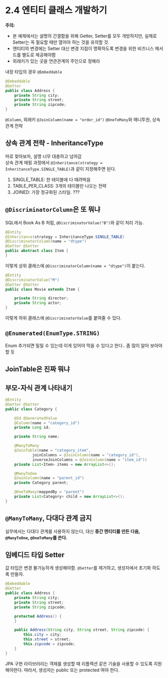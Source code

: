 # 2.4 엔티티 클래스 개발하기
**주의:** 
- 본 예제에서는 설명의 간결함을 위해 Getter, Setter를 모두 개방하지만, 실제로 Setter는 꼭 필요할 때만 열어야 하는 것을 유의할 것.
- 엔티티의 변경에는 Setter 대신 변경 지점이 명확하도록 변경을 위한 비즈니스 메서드를 별도로 제공해야함 
- 외래키가 있는 곳을 연관관계의 주인으로 정해라

내장 타입의 경우 `@Embeddable`
```java
@Embeddable
@Getter
public class Address {
    private String city;
    private String street;
    private String zipcode;
}
```

`@Column`, 외래키 `@JoinColumn(name = "order_id")`
`@OneToMany`와 매니투원, 상속관계 전략


## 상속 관계 전략 - InheritanceType
따로 찾아보자, 설명 너무 대충하고 넘어감 <br>
상속 관계 매핑 과정에서 `@Inheritance(strategy = InheritanceType.SINGLE_TABLE)`과 같이 지정해주면 된다.
1. SINGLE_TABLE: 한 테이블에 다 때려박음
2. TABLE_PER_CLASS: 3개의 테이블만 나오는 전략
3. JOINED: 가장 정규화된 스타일. ???

## `@DiscriminatorColumn`은 또 뭐냐
SQL에서 Book As B 처럼, `@DiscriminatorValue("B")`와 같이 처리 가능. 

```java
@Entity
@Inheritance(strategy = InheritanceType.SINGLE_TABLE)
@DiscriminatorColumn(name = "dtype")
@Getter @Setter
public abstract class Item {
}
```
이렇게 상위 클래스에 `@DiscriminatorColumn(name = "dtype")`이 붙는다.

```java
@Entity
@DiscriminatorValue("M")
@Getter @Setter
public class Movie extends Item {

    private String director;
    private String actor;
}
```
이렇게 하위 클래스에 `@DiscriminatorValue`를 붙여줄 수 있다.


## `@Enumerated(EnumType.STRING)`
Enum 추가되면 밀릴 수 있는데 이게 있어야 막을 수 있다고 한다..
좀 많이 알아 보아야 할 듯

## JoinTable은 진짜 뭐냐


## 부모-자식 관계 나타내기
```java
@Entity
@Getter @Setter
public class Category {

    @Id @GeneratedValue
    @Column(name = "category_id")
    private Long id;

    private String name;

    @ManyToMany
    @JoinTable(name = "category_item",
            joinColumns = @JoinColumn(name = "category_id"),
            inverseJoinColumns = @JoinColumn(name = "item_id"))
    private List<Item> items = new ArrayList<>();

    @ManyToOne
    @JoinColumn(name = "parent_id")
    private Category parent;

    @OneToMany(mappedBy = "parent")
    private List<Category> child = new ArrayList<>();
}
```

## `@ManyToMany`, 다대다 관계 금지
실무에서는 다대다 관계를 사용하지 않는다, 대신 **중간 엔티티를 만든 다음, `@ManyToOne`, `@OneToMany`를 쓴다.**

## 임베디드 타입 Setter
값 타입은 변경 불가능하게 생성해야함. `@Setter`를 제거하고, 생성자에서 초기화 하도록 만들자.
```java
@Embeddable
@Getter
public class Address {
    private String city;
    private String street;
    private String zipcode;

    protected Address() {
    }

    public Address(String city, String street, String zipcode) {
        this.city = city;
        this.street = street;
        this.zipcode = zipcode;
    }
}
```
JPA 구현 라이브러리는 객체를 생성할 때 리플렉션 같은 기술을 사용할 수 있도록 지원해야한다. 따라서, 생성자는 public 또는 protected 여야 한다. 